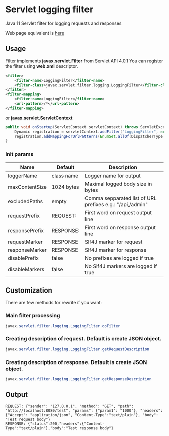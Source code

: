 # Servlet logging filter
Java 11 Servlet filter for logging requests and responses

Web page equivalent is [here](http://librucha.github.io/servlet-logging-filter)

## Usage
Filter implements **javax.servlet.Filter** from Servlet API 4.0.1
You can register the filter using **web.xml** descriptor.
```xml
<filter>
	<filter-name>LoggingFilter</filter-name>
	<filter-class>javax.servlet.filter.logging.LoggingFilter</filter-class>
</filter>
<filter-mapping>
	<filter-name>LoggingFilter</filter-name>
	<url-pattern>/*</url-pattern>
</filter-mapping>
```
or **javax.servlet.ServletContext**
```java
public void onStartup(ServletContext servletContext) throws ServletException {
	Dynamic registration = servletContext.addFilter("LoggingFilter", new LoggingFilter());
	registration.addMappingForUrlPatterns(EnumSet.allOf(DispatcherType.class), false, "/*");
}
```
### Init params
|Name          |Default   |Description                                              |
|--------------|----------|---------------------------------------------------------|
|loggerName    |class name|Logger name for output                                   |
|maxContentSize|1024 bytes|Maximal logged body size in bytes                        |
|excludedPaths |empty     |Comma sepparated list of URL prefixes e.g.: "/api,/admin"|
|requestPrefix |REQUEST:  |First word on request output line                        |
|responsePrefix|RESPONSE: |First word on response output line                       |
|requestMarker |RESPONSE  |Slf4J marker for request                                 |
|responseMarker|RESPONSE  |Slf4J marker for response                                |
|disablePrefix |false     |No prefixes are logged if true                           |
|disableMarkers|false     |No Slf4J markers are logged if true                           |

## Customization
There are few methods for rewrite if you want:

### Main filter processing
```java
javax.servlet.filter.logging.LoggingFilter.doFilter
```

### Creating description of request. Default is create JSON object.
```java
javax.servlet.filter.logging.LoggingFilter.getRequestDescription
```

### Creating description of response. Default is create JSON object.
```java
javax.servlet.filter.logging.LoggingFilter.getResponseDescription
```

## Output
```
REQUEST: {"sender": "127.0.0.1", "method": "GET", "path": "http://localhost:8080/test", "params": {"param1": "1000"}, "headers": {"Accept": "application/json", "Content-Type":"text/plain"}, "body": "Test request body"}
RESPONSE: {"status":200,"headers":{"Content-Type":"text/plain"},"body":"Test response body"}
```
